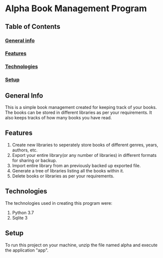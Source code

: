 # Alpha Book Management Program
## Table of Contents
### [General info](#general-info)
### [Features](#features)
### [Technologies](#Technologies)
### [Setup](#setup)

## General Info
This is a simple book management created for keeping track of your books. The books can be stored in different libraries as per your requirements. It also keeps tracks of how many books you have read.

## Features
1. Create new libraries to seperately store books of different genres, years, authors, etc.
2. Export your entire library(or any number of libraries) in different formats for sharing or backup.
3. Import entire library from an previously backed up exported file.
4. Generate a tree of libraries listing all the books within it.
5. Delete books or libraries as per your requirements.

## Technologies
The technologies used in creating this program were:
1. Python 3.7
2. Sqlite 3

## Setup
To run this project on your machine, unzip the file named alpha and execute the application "app".
